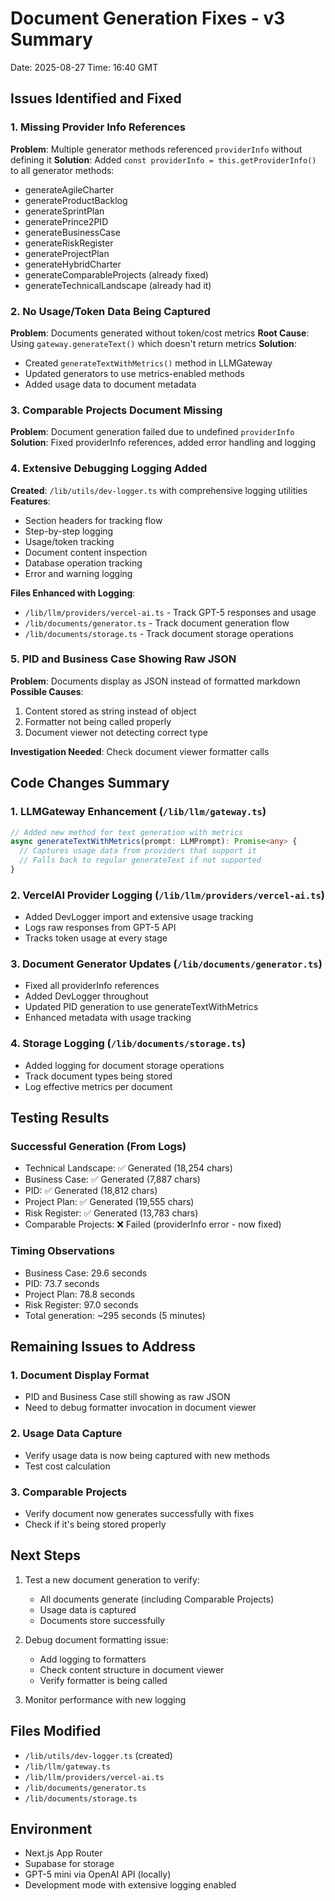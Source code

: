 # Document Generation Fixes - v3 Summary
Date: 2025-08-27
Time: 16:40 GMT

## Issues Identified and Fixed

### 1. Missing Provider Info References
**Problem**: Multiple generator methods referenced `providerInfo` without defining it
**Solution**: Added `const providerInfo = this.getProviderInfo()` to all generator methods:
- generateAgileCharter
- generateProductBacklog  
- generateSprintPlan
- generatePrince2PID
- generateBusinessCase
- generateRiskRegister
- generateProjectPlan
- generateHybridCharter
- generateComparableProjects (already fixed)
- generateTechnicalLandscape (already had it)

### 2. No Usage/Token Data Being Captured
**Problem**: Documents generated without token/cost metrics
**Root Cause**: Using `gateway.generateText()` which doesn't return metrics
**Solution**: 
- Created `generateTextWithMetrics()` method in LLMGateway
- Updated generators to use metrics-enabled methods
- Added usage data to document metadata

### 3. Comparable Projects Document Missing
**Problem**: Document generation failed due to undefined `providerInfo`
**Solution**: Fixed providerInfo references, added error handling and logging

### 4. Extensive Debugging Logging Added
**Created**: `/lib/utils/dev-logger.ts` with comprehensive logging utilities
**Features**:
- Section headers for tracking flow
- Step-by-step logging
- Usage/token tracking
- Document content inspection
- Database operation tracking
- Error and warning logging

**Files Enhanced with Logging**:
- `/lib/llm/providers/vercel-ai.ts` - Track GPT-5 responses and usage
- `/lib/documents/generator.ts` - Track document generation flow
- `/lib/documents/storage.ts` - Track document storage operations

### 5. PID and Business Case Showing Raw JSON
**Problem**: Documents display as JSON instead of formatted markdown
**Possible Causes**:
1. Content stored as string instead of object
2. Formatter not being called properly
3. Document viewer not detecting correct type

**Investigation Needed**: Check document viewer formatter calls

## Code Changes Summary

### 1. LLMGateway Enhancement (`/lib/llm/gateway.ts`)
```typescript
// Added new method for text generation with metrics
async generateTextWithMetrics(prompt: LLMPrompt): Promise<any> {
  // Captures usage data from providers that support it
  // Falls back to regular generateText if not supported
}
```

### 2. VercelAI Provider Logging (`/lib/llm/providers/vercel-ai.ts`)
- Added DevLogger import and extensive usage tracking
- Logs raw responses from GPT-5 API
- Tracks token usage at every stage

### 3. Document Generator Updates (`/lib/documents/generator.ts`)
- Fixed all providerInfo references
- Added DevLogger throughout
- Updated PID generation to use generateTextWithMetrics
- Enhanced metadata with usage tracking

### 4. Storage Logging (`/lib/documents/storage.ts`)
- Added logging for document storage operations
- Track document types being stored
- Log effective metrics per document

## Testing Results

### Successful Generation (From Logs)
- Technical Landscape: ✅ Generated (18,254 chars)
- Business Case: ✅ Generated (7,887 chars) 
- PID: ✅ Generated (18,812 chars)
- Project Plan: ✅ Generated (19,555 chars)
- Risk Register: ✅ Generated (13,783 chars)
- Comparable Projects: ❌ Failed (providerInfo error - now fixed)

### Timing Observations
- Business Case: 29.6 seconds
- PID: 73.7 seconds
- Project Plan: 78.8 seconds
- Risk Register: 97.0 seconds
- Total generation: ~295 seconds (5 minutes)

## Remaining Issues to Address

### 1. Document Display Format
- PID and Business Case still showing as raw JSON
- Need to debug formatter invocation in document viewer

### 2. Usage Data Capture
- Verify usage data is now being captured with new methods
- Test cost calculation

### 3. Comparable Projects
- Verify document now generates successfully with fixes
- Check if it's being stored properly

## Next Steps

1. Test a new document generation to verify:
   - All documents generate (including Comparable Projects)
   - Usage data is captured
   - Documents store successfully

2. Debug document formatting issue:
   - Add logging to formatters
   - Check content structure in document viewer
   - Verify formatter is being called

3. Monitor performance with new logging

## Files Modified
- `/lib/utils/dev-logger.ts` (created)
- `/lib/llm/gateway.ts`
- `/lib/llm/providers/vercel-ai.ts`
- `/lib/documents/generator.ts`
- `/lib/documents/storage.ts`

## Environment
- Next.js App Router
- Supabase for storage
- GPT-5 mini via OpenAI API (locally)
- Development mode with extensive logging enabled